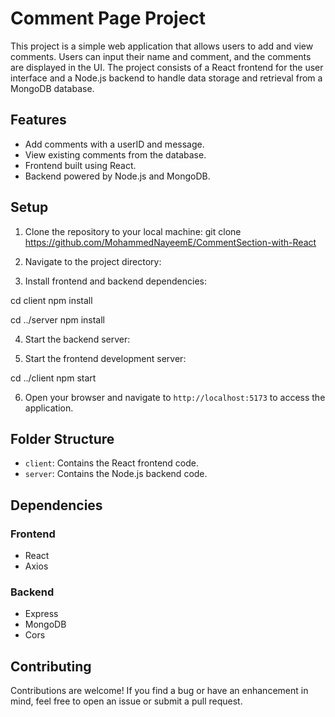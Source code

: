 # Comment Page Project

This project is a simple web application that allows users to add and view comments. Users can input their name and comment, and the comments are displayed in the UI. The project consists of a React frontend for the user interface and a Node.js backend to handle data storage and retrieval from a MongoDB database.

## Features

- Add comments with a userID and message.
- View existing comments from the database.
- Frontend built using React.
- Backend powered by Node.js and MongoDB.

## Setup

1. Clone the repository to your local machine:
git clone https://github.com/MohammedNayeemE/CommentSection-with-React

2. Navigate to the project directory:


3. Install frontend and backend dependencies:

cd client
npm install

cd ../server
npm install


4. Start the backend server:


5. Start the frontend development server:

cd ../client
npm start


6. Open your browser and navigate to `http://localhost:5173` to access the application.

## Folder Structure

- `client`: Contains the React frontend code.
- `server`: Contains the Node.js backend code.

## Dependencies

### Frontend

- React
- Axios

### Backend

- Express
- MongoDB
- Cors

## Contributing

Contributions are welcome! If you find a bug or have an enhancement in mind, feel free to open an issue or submit a pull request.








